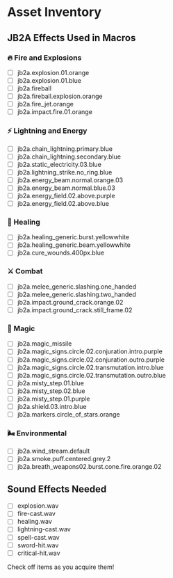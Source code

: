 # Asset Inventory

## JB2A Effects Used in Macros

### 🔥 Fire and Explosions
- [ ] jb2a.explosion.01.orange
- [ ] jb2a.explosion.01.blue
- [ ] jb2a.fireball
- [ ] jb2a.fireball.explosion.orange
- [ ] jb2a.fire_jet.orange
- [ ] jb2a.impact.fire.01.orange

### ⚡ Lightning and Energy
- [ ] jb2a.chain_lightning.primary.blue
- [ ] jb2a.chain_lightning.secondary.blue
- [ ] jb2a.static_electricity.03.blue
- [ ] jb2a.lightning_strike.no_ring.blue
- [ ] jb2a.energy_beam.normal.orange.03
- [ ] jb2a.energy_beam.normal.blue.03
- [ ] jb2a.energy_field.02.above.purple
- [ ] jb2a.energy_field.02.above.blue

### 💚 Healing
- [ ] jb2a.healing_generic.burst.yellowwhite
- [ ] jb2a.healing_generic.beam.yellowwhite
- [ ] jb2a.cure_wounds.400px.blue

### ⚔️ Combat
- [ ] jb2a.melee_generic.slashing.one_handed
- [ ] jb2a.melee_generic.slashing.two_handed
- [ ] jb2a.impact.ground_crack.orange.02
- [ ] jb2a.impact.ground_crack.still_frame.02

### 🔮 Magic
- [ ] jb2a.magic_missile
- [ ] jb2a.magic_signs.circle.02.conjuration.intro.purple
- [ ] jb2a.magic_signs.circle.02.conjuration.outro.purple
- [ ] jb2a.magic_signs.circle.02.transmutation.intro.blue
- [ ] jb2a.magic_signs.circle.02.transmutation.outro.blue
- [ ] jb2a.misty_step.01.blue
- [ ] jb2a.misty_step.02.blue
- [ ] jb2a.misty_step.01.purple
- [ ] jb2a.shield.03.intro.blue
- [ ] jb2a.markers.circle_of_stars.orange

### 🌬️ Environmental
- [ ] jb2a.wind_stream.default
- [ ] jb2a.smoke.puff.centered.grey.2
- [ ] jb2a.breath_weapons02.burst.cone.fire.orange.02

## Sound Effects Needed
- [ ] explosion.wav
- [ ] fire-cast.wav
- [ ] healing.wav
- [ ] lightning-cast.wav
- [ ] spell-cast.wav
- [ ] sword-hit.wav
- [ ] critical-hit.wav

Check off items as you acquire them!
